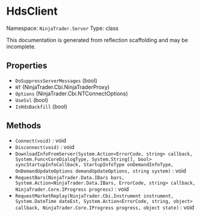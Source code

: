 # HdsClient

Namespace: `NinjaTrader.Server`
Type: class

This documentation is generated from reflection scaffolding and may be incomplete.

## Properties
- `DoSuppressServerMessages` (bool)
- `NT` (NinjaTrader.Cbi.NinjaTraderProxy)
- `Options` (NinjaTrader.Cbi.NTConnectOptions)
- `UseSsl` (bool)
- `IsHdsBackfill` (bool)

## Methods
- `Connect(void)` : void
- `Disconnect(void)` : void
- `DownloadInfoFromServer(System.Action<ErrorCode, string> callback, System.Func<CoreDialogType, System.String[], bool> syncStartupInfoCallback, StartupInfoType onDemandInfoType, OnDemandUpdateOptions demandUpdateOptions, string system)` : void
- `RequestBars(NinjaTrader.Data.IBars bars, System.Action<NinjaTrader.Data.IBars, ErrorCode, string> callback, NinjaTrader.Core.IProgress progress)` : void
- `RequestMarketReplay(NinjaTrader.Cbi.Instrument instrument, System.DateTime dateEst, System.Action<ErrorCode, string, object> callback, NinjaTrader.Core.IProgress progress, object state)` : void
